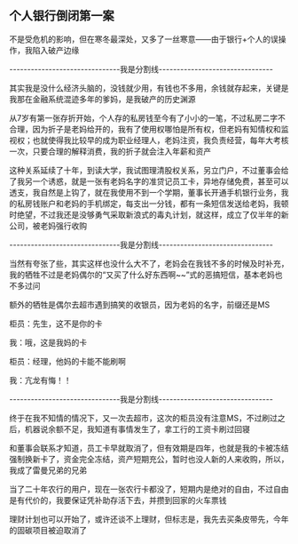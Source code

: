 ## 个人银行倒闭第一案 ##

不是受危机的影响，但在寒冬最深处，又多了一丝寒意——由于银行+个人的误操作，我陷入破产边缘

 

-------------------------------我是分割线--------------------------------

 

其实我是没什么经济头脑的，没钱就少用，有钱也不多用，余钱就存起来，关键是我那在金融系统混迹多年的爹妈，是我破产的历史渊源

 

从7岁有第一张存折开始，个人存的私房钱至今有了小小的一笔，不过私房二字不合理，因为折子是老妈给开的，我有了使用权哪怕是所有权，但老妈有知情权和监视权；也就使得我比较早的成为职业经理人，老妈注资，我负责经营，每年大考核一次，只要合理的解释消费，我的折子就会注入年薪和资产

 

这种关系延续了十年，到读大学，我试图理清股权关系，另立门户，不过董事会给了我另一个诱惑，就是一张有老妈名字的准贷记员工卡，异地存储免费，甚至可以透支，我自然是上钩了，就在我使用不到一个学期，董事长开通手机银行业务，我的私房钱账户和老妈的手机绑定，每支出一分钱，都有一条短信发送给老妈，我顿时绝望，不过我还是没够勇气采取新浪式的毒丸计划，就这样，成立了仅半年的新公司，被老妈强行收购

 

-------------------------------我是分割线--------------------------------

 

当然有夸张了些，其实这样也没什么大不了，老妈会在我钱不多的时候及时补充，我的牺牲不过是老妈偶尔的“又买了什么好东西啊~~”式的恶搞短信，基本老妈也不多过问

 

额外的牺牲是偶尔去超市遇到搞笑的收银员，因为老妈的名字，前缀还是MS

 

柜员：先生，这不是你的卡

 

我：哦，这是我妈的卡

 

柜员：经理，他妈的卡能不能刷啊

 

我：亢龙有悔！！

 

-------------------------------我是分割线--------------------------------

 

终于在我不知情的情况下，又一次去超市，这次的柜员没有注意MS，不过刷过之后，机器说余额不足，我知道有事情发生了，拿工行的工资卡刷过回寝

 

和董事会联系才知道，员工卡早就取消了，但有效期是四年，也就是我的卡被冻结强制换新卡了，资金完全冻结，资产短期充公，暂时也没人新的人来收购，所以，我成了雷曼兄弟的兄弟

 

当了二十年农行的用户，现在一张农行卡都没了，短期内是绝对的自由，不过自由是有代价的，我要保证凭补助存活下去，并攒到回家的火车票钱

 

理财计划也可以开始了，或许还谈不上理财，但标志是，我先去买条皮带先，今年的固碳项目被迫取消了